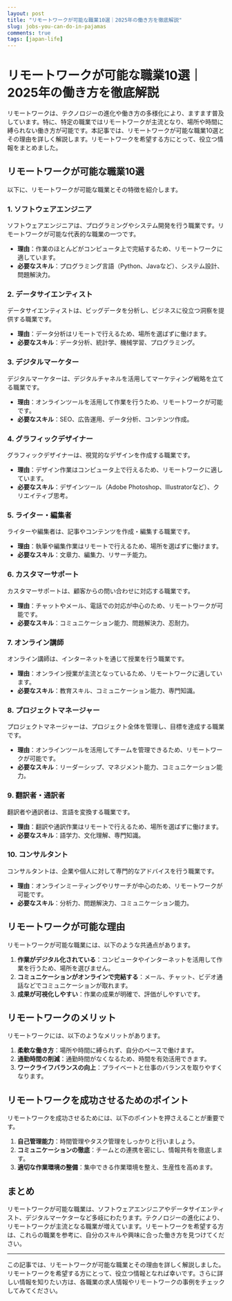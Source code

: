 ```yaml
---
layout: post
title: "リモートワークが可能な職業10選｜2025年の働き方を徹底解説"
slug: jobs-you-can-do-in-pajamas
comments: true
tags: [japan-life]
---
```

# リモートワークが可能な職業10選｜2025年の働き方を徹底解説

リモートワークは、テクノロジーの進化や働き方の多様化により、ますます普及しています。特に、特定の職業ではリモートワークが主流となり、場所や時間に縛られない働き方が可能です。本記事では、リモートワークが可能な職業10選とその理由を詳しく解説します。リモートワークを希望する方にとって、役立つ情報をまとめました。

<script async src="https://pagead2.googlesyndication.com/pagead/js/adsbygoogle.js?client=ca-pub-7886659064712565"
     crossorigin="anonymous"></script>
<!-- 광고2 -->
<ins class="adsbygoogle"
     style="display:block"
     data-ad-client="ca-pub-7886659064712565"
     data-ad-slot="1101493367"
     data-ad-format="auto"
     data-full-width-responsive="true"></ins>
<script>
     (adsbygoogle = window.adsbygoogle || []).push({});
</script>

## リモートワークが可能な職業10選

以下に、リモートワークが可能な職業とその特徴を紹介します。

### 1. ソフトウェアエンジニア
ソフトウェアエンジニアは、プログラミングやシステム開発を行う職業です。リモートワークが可能な代表的な職業の一つです。

- **理由**：作業のほとんどがコンピュータ上で完結するため、リモートワークに適しています。
- **必要なスキル**：プログラミング言語（Python、Javaなど）、システム設計、問題解決力。

### 2. データサイエンティスト
データサイエンティストは、ビッグデータを分析し、ビジネスに役立つ洞察を提供する職業です。

- **理由**：データ分析はリモートで行えるため、場所を選ばずに働けます。
- **必要なスキル**：データ分析、統計学、機械学習、プログラミング。

<script async src="https://pagead2.googlesyndication.com/pagead/js/adsbygoogle.js?client=ca-pub-7886659064712565"
     crossorigin="anonymous"></script>
<!-- 광고2 -->
<ins class="adsbygoogle"
     style="display:block"
     data-ad-client="ca-pub-7886659064712565"
     data-ad-slot="1101493367"
     data-ad-format="auto"
     data-full-width-responsive="true"></ins>
<script>
     (adsbygoogle = window.adsbygoogle || []).push({});
</script>

### 3. デジタルマーケター
デジタルマーケターは、デジタルチャネルを活用してマーケティング戦略を立てる職業です。

- **理由**：オンラインツールを活用して作業を行うため、リモートワークが可能です。
- **必要なスキル**：SEO、広告運用、データ分析、コンテンツ作成。

### 4. グラフィックデザイナー
グラフィックデザイナーは、視覚的なデザインを作成する職業です。

- **理由**：デザイン作業はコンピュータ上で行えるため、リモートワークに適しています。
- **必要なスキル**：デザインツール（Adobe Photoshop、Illustratorなど）、クリエイティブ思考。

### 5. ライター・編集者
ライターや編集者は、記事やコンテンツを作成・編集する職業です。

- **理由**：執筆や編集作業はリモートで行えるため、場所を選ばずに働けます。
- **必要なスキル**：文章力、編集力、リサーチ能力。

### 6. カスタマーサポート
カスタマーサポートは、顧客からの問い合わせに対応する職業です。

- **理由**：チャットやメール、電話での対応が中心のため、リモートワークが可能です。
- **必要なスキル**：コミュニケーション能力、問題解決力、忍耐力。

<script async src="https://pagead2.googlesyndication.com/pagead/js/adsbygoogle.js?client=ca-pub-7886659064712565"
     crossorigin="anonymous"></script>
<!-- 광고2 -->
<ins class="adsbygoogle"
     style="display:block"
     data-ad-client="ca-pub-7886659064712565"
     data-ad-slot="1101493367"
     data-ad-format="auto"
     data-full-width-responsive="true"></ins>
<script>
     (adsbygoogle = window.adsbygoogle || []).push({});
</script>

### 7. オンライン講師
オンライン講師は、インターネットを通じて授業を行う職業です。

- **理由**：オンライン授業が主流となっているため、リモートワークに適しています。
- **必要なスキル**：教育スキル、コミュニケーション能力、専門知識。

### 8. プロジェクトマネージャー
プロジェクトマネージャーは、プロジェクト全体を管理し、目標を達成する職業です。

- **理由**：オンラインツールを活用してチームを管理できるため、リモートワークが可能です。
- **必要なスキル**：リーダーシップ、マネジメント能力、コミュニケーション能力。

### 9. 翻訳者・通訳者
翻訳者や通訳者は、言語を変換する職業です。

- **理由**：翻訳や通訳作業はリモートで行えるため、場所を選ばずに働けます。
- **必要なスキル**：語学力、文化理解、専門知識。

### 10. コンサルタント
コンサルタントは、企業や個人に対して専門的なアドバイスを行う職業です。

- **理由**：オンラインミーティングやリサーチが中心のため、リモートワークが可能です。
- **必要なスキル**：分析力、問題解決力、コミュニケーション能力。

<script async src="https://pagead2.googlesyndication.com/pagead/js/adsbygoogle.js?client=ca-pub-7886659064712565"
     crossorigin="anonymous"></script>
<!-- 광고2 -->
<ins class="adsbygoogle"
     style="display:block"
     data-ad-client="ca-pub-7886659064712565"
     data-ad-slot="1101493367"
     data-ad-format="auto"
     data-full-width-responsive="true"></ins>
<script>
     (adsbygoogle = window.adsbygoogle || []).push({});
</script>

## リモートワークが可能な理由

リモートワークが可能な職業には、以下のような共通点があります。

1. **作業がデジタル化されている**：コンピュータやインターネットを活用して作業を行うため、場所を選びません。
2. **コミュニケーションがオンラインで完結する**：メール、チャット、ビデオ通話などでコミュニケーションが取れます。
3. **成果が可視化しやすい**：作業の成果が明確で、評価がしやすいです。

## リモートワークのメリット

リモートワークには、以下のようなメリットがあります。

1. **柔軟な働き方**：場所や時間に縛られず、自分のペースで働けます。
2. **通勤時間の削減**：通勤時間がなくなるため、時間を有効活用できます。
3. **ワークライフバランスの向上**：プライベートと仕事のバランスを取りやすくなります。

<script async src="https://pagead2.googlesyndication.com/pagead/js/adsbygoogle.js?client=ca-pub-7886659064712565"
     crossorigin="anonymous"></script>
<!-- 광고2 -->
<ins class="adsbygoogle"
     style="display:block"
     data-ad-client="ca-pub-7886659064712565"
     data-ad-slot="1101493367"
     data-ad-format="auto"
     data-full-width-responsive="true"></ins>
<script>
     (adsbygoogle = window.adsbygoogle || []).push({});
</script>

## リモートワークを成功させるためのポイント

リモートワークを成功させるためには、以下のポイントを押さえることが重要です。

1. **自己管理能力**：時間管理やタスク管理をしっかりと行いましょう。
2. **コミュニケーションの徹底**：チームとの連携を密にし、情報共有を徹底します。
3. **適切な作業環境の整備**：集中できる作業環境を整え、生産性を高めます。

## まとめ

リモートワークが可能な職業は、ソフトウェアエンジニアやデータサイエンティスト、デジタルマーケターなど多岐にわたります。テクノロジーの進化により、リモートワークが主流となる職業が増えています。リモートワークを希望する方は、これらの職業を参考に、自分のスキルや興味に合った働き方を見つけてください。

<script async src="https://pagead2.googlesyndication.com/pagead/js/adsbygoogle.js?client=ca-pub-7886659064712565"
     crossorigin="anonymous"></script>
<!-- 광고2 -->
<ins class="adsbygoogle"
     style="display:block"
     data-ad-client="ca-pub-7886659064712565"
     data-ad-slot="1101493367"
     data-ad-format="auto"
     data-full-width-responsive="true"></ins>
<script>
     (adsbygoogle = window.adsbygoogle || []).push({});
</script>

---

この記事では、リモートワークが可能な職業とその理由を詳しく解説しました。リモートワークを希望する方にとって、役立つ情報となれば幸いです。さらに詳しい情報を知りたい方は、各職業の求人情報やリモートワークの事例をチェックしてみてください。

<script async src="https://pagead2.googlesyndication.com/pagead/js/adsbygoogle.js?client=ca-pub-7886659064712565"
     crossorigin="anonymous"></script>
<!-- 광고2 -->
<ins class="adsbygoogle"
     style="display:block"
     data-ad-client="ca-pub-7886659064712565"
     data-ad-slot="1101493367"
     data-ad-format="auto"
     data-full-width-responsive="true"></ins>
<script>
     (adsbygoogle = window.adsbygoogle || []).push({});
</script>
